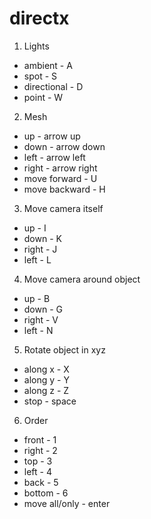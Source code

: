 # directx
1. Lights
 - ambient - A
 - spot - S
 - directional - D
 - point - W

2. Mesh
  - up - arrow up
  - down - arrow down
  - left - arrow left
  - right - arrow right
  - move forward - U
  - move backward - H
3. Move camera itself 
  - up - I
  - down - K
  - right - J
  - left - L
4. Move camera around object
  - up - B
  - down - G
  - right - V
  - left - N
5. Rotate object in xyz
  - along x - X
  - along y - Y
  - along z - Z
  - stop - space
6. Order
  - front - 1
  - right - 2
  - top - 3
  - left - 4
  - back - 5
  - bottom - 6
  - move all/only - enter
